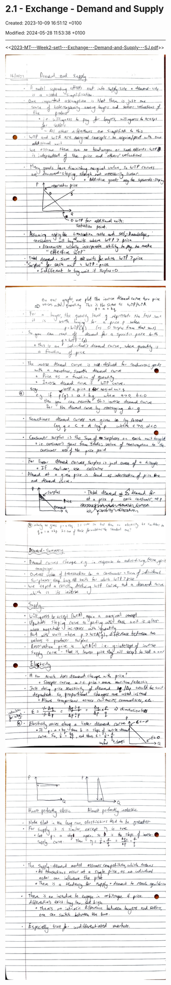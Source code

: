 # 2.1 - Exchange - Demand and Supply

Created: 2023-10-09 16:51:12 +0100

Modified: 2024-05-28 11:53:38 +0100

---

<<[2023-MT---Week2-set1---Exchange---Demand-and-Supply---SJ.pdf](../../media/2023-MT---Week2-set1---Exchange---Demand-and-Supply---SJ.pdf)>>





![](../../media/Year-1-Micro-2.1---Exchange---Demand-and-Supply-image1.jpeg)



![](../../media/Year-1-Micro-2.1---Exchange---Demand-and-Supply-image2.jpeg)



![](../../media/Year-1-Micro-2.1---Exchange---Demand-and-Supply-image3.jpeg)



![](../../media/Year-1-Micro-2.1---Exchange---Demand-and-Supply-image4.jpeg)






